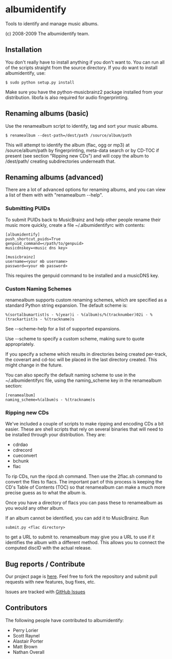 # albumidentify #

Tools to identify and manage music albums.

(c) 2008-2009 The albumidentify team.

## Installation ##

You don't really have to install anything if you don't want to. You can run all
of the scripts straight from the source directory. If you do want to install
albumidentify, use:

    $ sudo python setup.py install

Make sure you have the python-musicbrainz2 package installed from your
distribution. libofa is also required for audio fingerprinting.

## Renaming albums (basic) ##

Use the renamealbum script to identify, tag and sort your music albums.

    $ renamealbum --dest-path=/dest/path /source/album/path

This will attempt to identify the album (flac, ogg or mp3) at
/source/album/path by fingerprinting, meta-data search or by CD-TOC if present
(see section "Ripping new CDs") and will copy the album to /dest/path/
creating subdirectories underneath that.

## Renaming albums (advanced) ##

There are a lot of advanced options for renaming albums, and you can view a list
of them with with "renamealbum --help".

### Submitting PUIDs ###

To submit PUIDs back to MusicBrainz and help other people rename their music
more quickly, create a file ~/.albumidentifyrc with contents:

    [albumidentify]
    push_shortcut_puids=True
    genpuid_command=</path/to/genpuid>
    musicdnskey=<music dns key>

    [musicbrainz]
    username=<your mb username>
    password=<your mb password>

This requires the genpuid command to be installed and a musicDNS key.

### Custom Naming Schemes ###

renamealbum supports custom renaming schemes, which are specified as a standard 
Python string expansion. The default scheme is:

	%(sortalbumartist)s - %(year)i - %(album)s/%(tracknumber)02i - %(trackartist)s - %(trackname)s

See --scheme-help for a list of supported expansions.

Use --scheme to specify a custom scheme, making sure to quote appropriately.

If you specify a scheme which results in directories being created per-track,
the coverart and cd-toc will be placed in the last directory created. This
might change in the future. 

You can also specify the default naming scheme to use in the ~/.albumidentifyrc
file, using the naming_scheme key in the renamealbum section:

    [renamealbum]
    naming_scheme=%(album)s - %(trackname)s

### Ripping new CDs ###

We've included a couple of scripts to make ripping and encoding CDs a bit
easier. These are shell scripts that rely on several binaries that will need to
be installed through your distribution. They are:

*  cdrdao
*  cdrecord
*  cueconvert
*  bchunk
*  flac

To rip CDs, run the ripcd.sh command. Then use the 2flac.sh command to convert
the files to flacs. The important part of this process is keeping the CD's
Table of Contents (TOC) so that renamealbum can make a much more precise guess
as to what the album is.

Once you have a directory of flacs you can pass these to renamealbum as you
would any other album.

If an album cannot be identified, you can add it to MusicBrainz. Run

    submit.py <flac directory>

to get a URL to submit to. renamealbum may give you a URL to use if it
identifies the album with a different method. This allows you to connect the
computed discID with the actual release.

## Bug reports / Contribute ##

Our project page is [here](http://github.com/scottr/albumidentify). Feel free to
fork the repository and submit pull requests with new features, bug fixes, etc.

Issues are tracked with [GitHub Issues](http://github.com/scottr/albumidentify/issues)

## Contributors ##

The following people have contributed to albumidentify:

*  Perry Lorier
*  Scott Raynel
*  Alastair Porter
*  Matt Brown
*  Nathan Overall
